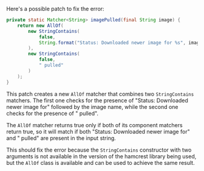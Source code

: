 Here's a possible patch to fix the error:
```java
private static Matcher<String> imagePulled(final String image) {
    return new AllOf(
        new StringContains(
            false,
            String.format("Status: Downloaded newer image for %s", image)
        ),
        new StringContains(
            false,
            " pulled"
        )
    );
}
```
This patch creates a new `AllOf` matcher that combines two `StringContains` matchers. The first one checks for the presence of "Status: Downloaded newer image for" followed by the image name, while the second one checks for the presence of " pulled".

The `AllOf` matcher returns true only if both of its component matchers return true, so it will match if both "Status: Downloaded newer image for" and " pulled" are present in the input string.

This should fix the error because the `StringContains` constructor with two arguments is not available in the version of the hamcrest library being used, but the `AllOf` class is available and can be used to achieve the same result.